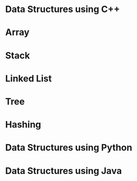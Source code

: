 # Data Structures using C++

# Array


# Stack 


# Linked List 


# Tree


# Hashing 




# Data Structures using Python 




# Data Structures using Java

